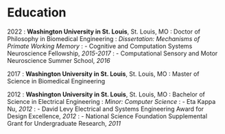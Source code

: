 # Education

2022
: **Washington University in St. Louis**, St. Louis, MO
: Doctor of Philosophy in Biomedical Engineering
: *Dissertation: Mechanisms of Primate Working Memory*
: - Cognitive and Computation Systems Neuroscience Fellowship, *2015-2017*
: - Computational Sensory and Motor Neuroscience Summer School, *2016*

2017
: **Washington University in St. Louis**, St. Louis, MO
: Master of Science in Biomedical Engineering

2012
: **Washington University in St. Louis**, St. Louis, MO
: Bachelor of Science in Electrical Engineering
: *Minor: Computer Science*
: - Eta Kappa Nu, *2012*
: - David Levy Electrical and Systems Engineering Award for Design Excellence, *2012*
: - National Science Foundation Supplemental Grant for Undergraduate Research, *2011*
